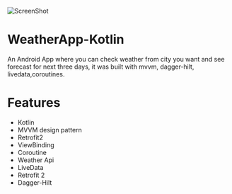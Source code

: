 ![ScreenShot](https://user-images.githubusercontent.com/58428980/132207815-6956951e-fd8c-4e00-808f-c50962f8aa2d.PNG)
# WeatherApp-Kotlin

An Android App where you can check weather from city you want and see forecast for next three days, it was built with mvvm, dagger-hilt, livedata,coroutines.

# Features
- Kotlin
- MVVM design pattern
- Retrofit2
- ViewBinding
- Coroutine
- Weather Api
- LiveData
- Retrofit 2
- Dagger-Hilt

